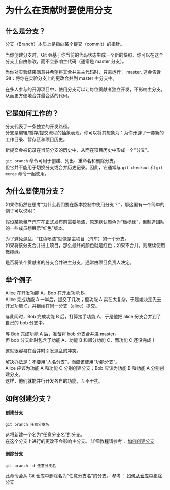 # 为什么在贡献时要使用分支

## 什么是分支？

分支（Branch）本质上是指向某个提交（commit）的指针。

当你创建分支时，Git 会基于你当前的代码状态生成一个新的快照，你可以在这个分支上自由修改，而不会影响主代码（通常是 master 分支）。

当你对实验结果满意并希望将其合并进主代码时，只需运行：
<branch name> master.
这会告诉 Git：将你在实验分支上的更改合并到 master 主分支中。

在多人参与的开源项目中，使用分支可以让每位贡献者独立开发，不影响主分支，从而更方便地合并最合适的代码。

## 它是如何工作的？

分支代表了一条独立的开发路径。  
分支是编辑/暂存/提交流程的抽象表现。你可以将其想象为：为你开辟了一套新的工作目录、暂存区和项目历史。

新提交会被记录在当前分支的历史中，从而在项目历史中形成一个“分叉”。

`git branch` 命令可用于创建、列出、重命名和删除分支。  
但它并不能用于切换分支或合并历史记录。因此，它通常与 `git checkout` 和 `git merge` 命令一起使用。

## 为什么要使用分支？

如果你仍然在思考“为什么我们要在版本控制中使用分支？”，那这里有一个简单的例子可以说明：

假设某款量产汽车在正式发布前需要喷漆，原定默认颜色为“橄榄绿”，但制造团队的一些成员想展示“红色”版本。

为了避免混乱，“红色喷漆”就像是主项目（汽车）的一个分支。  
如果将该分支合并进主项目，那么最终的颜色就是红色；如果不合并，则继续使用橄榄绿。

是否将某个贡献者的分支合并进主分支，通常由项目负责人决定。

## 举个例子

Alice 在开发功能 A，Bob 在开发功能 B。  
Alice 完成功能 A 一半后，提交了几次；但功能 A 实在太复杂，于是她决定先去开发功能 C，并继续在同一分支（alice）提交。

与此同时，Bob 完成功能 B 后，打算接手功能 A，于是他把 alice 分支合并到了自己的 bob 分支中。

等 Bob 完成功能 A 后，准备将 bob 分支合并进 master。  
但 bob 分支此时包含了功能 A、功能 B 和部分功能 C，而功能 C 还没完成！

这就很容易在合并时引发混乱的冲突。

解决办法是：不要用“人名分支”，而应该使用“功能分支”。  
Alice 应该为功能 A 和功能 C 分别创建分支；Bob 应该为功能 B 和功能 A 分别创建分支。  
这样，他们就能并行开发各自的功能，互不干扰。

## 如何创建分支？

#### 创建分支

```
git branch 任意分支名
```

这将新建一个名为“任意分支名”的分支。  
在这个分支上进行的更改不会影响主分支。
详细教程请参考： [如何创建分支](https://www.atlassian.com/git/tutorials/using-branches)

#### 删除分支

```
git branch -d 任意分支名
```

此命令会从 Git 仓库中删除名为“任意分支名”的分支。
参考： [如何从仓库中移除分支](https://github.com/jashnimje/first-contributions/blob/7dcae72208e4b42fcf834b4f189fa8ee78238077/additional-material/git_workflow_scenarios/removing-branch-from-your-repository.md)
